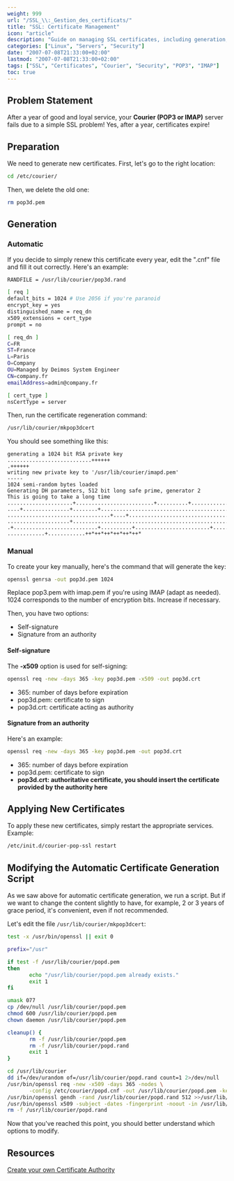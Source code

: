 ```yaml
---
weight: 999
url: "/SSL_\\:_Gestion_des_certificats/"
title: "SSL: Certificate Management"
icon: "article"
description: "Guide on managing SSL certificates, including generation, renewal, and application of certificates for Courier (POP3/IMAP) servers."
categories: ["Linux", "Servers", "Security"]
date: "2007-07-08T21:33:00+02:00"
lastmod: "2007-07-08T21:33:00+02:00"
tags: ["SSL", "Certificates", "Courier", "Security", "POP3", "IMAP"]
toc: true
---
```


## Problem Statement

After a year of good and loyal service, your **Courier (POP3 or IMAP)** server fails due to a simple SSL problem! Yes, after a year, certificates expire!

## Preparation

We need to generate new certificates. First, let's go to the right location:

```bash
cd /etc/courier/
```

Then, we delete the old one:

```bash
rm pop3d.pem
```

## Generation

### Automatic

If you decide to simply renew this certificate every year, edit the ".cnf" file and fill it out correctly. Here's an example:

```bash
RANDFILE = /usr/lib/courier/pop3d.rand

[ req ]
default_bits = 1024 # Use 2056 if you're paranoid
encrypt_key = yes
distinguished_name = req_dn
x509_extensions = cert_type
prompt = no

[ req_dn ]
C=FR
ST=France
L=Paris
O=Company
OU=Managed by Deimos System Engineer
CN=company.fr
emailAddress=admin@company.fr

[ cert_type ]
nsCertType = server
```

Then, run the certificate regeneration command:

```bash
/usr/lib/courier/mkpop3dcert
```

You should see something like this:

```
generating a 1024 bit RSA private key
...........................++++++
.++++++
writing new private key to '/usr/lib/courier/imapd.pem'
-----
1024 semi-random bytes loaded
Generating DH parameters, 512 bit long safe prime, generator 2
This is going to take a long time
.....................+.........................+..........+.....................
....+...............+........+............................................+..+..
.................................+....+................................+...+....
....................+...........................................................
.+...........................+..........+........................+..............
............+............++*++*++*++*++*++*
```

### Manual

To create your key manually, here's the command that will generate the key:

```bash
openssl genrsa -out pop3d.pem 1024
```

Replace pop3.pem with imap.pem if you're using IMAP (adapt as needed).
1024 corresponds to the number of encryption bits. Increase if necessary.

Then, you have two options:

- Self-signature
- Signature from an authority

#### Self-signature

The **-x509** option is used for self-signing:

```bash
openssl req -new -days 365 -key pop3d.pem -x509 -out pop3d.crt
```

- 365: number of days before expiration
- pop3d.pem: certificate to sign
- pop3d.crt: certificate acting as authority

#### Signature from an authority

Here's an example:

```bash
openssl req -new -days 365 -key pop3d.pem -out pop3d.crt
```

- 365: number of days before expiration
- pop3d.pem: certificate to sign
- **pop3d.crt: authoritative certificate, you should insert the certificate provided by the authority here**

## Applying New Certificates

To apply these new certificates, simply restart the appropriate services. Example:

```bash
/etc/init.d/courier-pop-ssl restart
```

## Modifying the Automatic Certificate Generation Script

As we saw above for automatic certificate generation, we run a script. But if we want to change the content slightly to have, for example, 2 or 3 years of grace period, it's convenient, even if not recommended.

Let's edit the file `/usr/lib/courier/mkpop3dcert`:

```bash
test -x /usr/bin/openssl || exit 0

prefix="/usr"

if test -f /usr/lib/courier/popd.pem
then
       echo "/usr/lib/courier/popd.pem already exists."
       exit 1
fi

umask 077 
cp /dev/null /usr/lib/courier/popd.pem
chmod 600 /usr/lib/courier/popd.pem
chown daemon /usr/lib/courier/popd.pem

cleanup() {
       rm -f /usr/lib/courier/popd.pem
       rm -f /usr/lib/courier/popd.rand
       exit 1
}

cd /usr/lib/courier
dd if=/dev/urandom of=/usr/lib/courier/popd.rand count=1 2>/dev/null
/usr/bin/openssl req -new -x509 -days 365 -nodes \
       -config /etc/courier/popd.cnf -out /usr/lib/courier/popd.pem -keyout /usr/lib/courier/popd.pem || cleanup
/usr/bin/openssl gendh -rand /usr/lib/courier/popd.rand 512 >>/usr/lib/courier/popd.pem || cleanup
/usr/bin/openssl x509 -subject -dates -fingerprint -noout -in /usr/lib/courier/popd.pem || cleanup
rm -f /usr/lib/courier/popd.rand
```

Now that you've reached this point, you should better understand which options to modify.

## Resources

[Create your own Certificate Authority](/pdf/unix_openssl_et_ac.pdf)